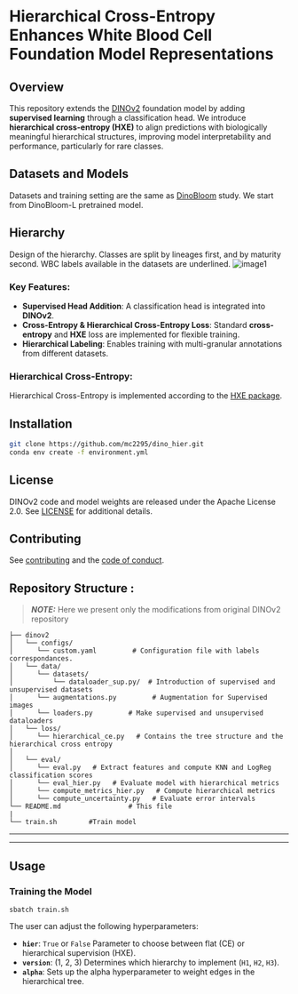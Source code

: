 # Hierarchical Cross-Entropy Enhances White Blood Cell Foundation Model Representations

## Overview
This repository extends the [DINOv2](https://github.com/facebookresearch/dinov2) foundation model by adding **supervised learning** through a classification head. We introduce **hierarchical cross-entropy (HXE)** to align predictions with biologically meaningful hierarchical structures, improving model interpretability and performance, particularly for rare classes.

## Datasets and Models
Datasets and training setting are the same as [DinoBloom](https://github.com/marrlab/DinoBloom) study. We start from DinoBloom-L pretrained model.

## Hierarchy

Design of the hierarchy. Classes are split by lineages first, and by maturity second. WBC labels available in the datasets are underlined.
![image1](https://github.com/user-attachments/assets/3c6ec692-73fa-4eb7-b95d-bc0e93c9e16e)


### Key Features:
- **Supervised Head Addition**: A classification head is integrated into **DINOv2**.
- **Cross-Entropy & Hierarchical Cross-Entropy Loss**: Standard **cross-entropy** and **HXE** loss are implemented for flexible training.
- **Hierarchical Labeling**: Enables training with multi-granular annotations from different datasets.

### Hierarchical Cross-Entropy:

Hierarchical Cross-Entropy is implemented according to the [HXE package](https://github.com/fiveai/making-better-mistakes/blob/master/README.md).


## Installation
```bash
git clone https://github.com/mc2295/dino_hier.git
conda env create -f environment.yml
```
## License

DINOv2 code and model weights are released under the Apache License 2.0. See [LICENSE](LICENSE) for additional details.

## Contributing

See [contributing](CONTRIBUTING.md) and the [code of conduct](CODE_OF_CONDUCT.md).


## Repository Structure : 

> **_NOTE:_** Here we present only the modifications from original DINOv2 repository 


```
├── dinov2
│   └── configs/
│      └── custom.yaml         # Configuration file with labels correspondances.
│   └── data/
│      └── datasets/
│          └── dataloader_sup.py/  # Introduction of supervised and unsupervised datasets  
│      └── augmentations.py         # Augmentation for Supervised images
│      └── loaders.py         # Make supervised and unsupervised dataloaders
│   └── loss/
│      └── hierarchical_ce.py   # Contains the tree structure and the hierarchical cross entropy
│
│   └── eval/
│      └── eval.py   # Extract features and compute KNN and LogReg classification scores
│      └── eval_hier.py   # Evaluate model with hierarchical metrics
│      └── compute_metrics_hier.py   # Compute hierarchical metrics
│      └── compute_uncertainty.py   # Evaluate error intervals 
└── README.md                 # This file
|
└── train.sh        #Train model
```

---

---
## Usage
### Training the Model
```
sbatch train.sh
```
The user can adjust the following hyperparameters:

- **`hier`**: `True` or `False` Parameter to choose between flat (CE) or hierarchical supervision (HXE).
- **`version`**: (1, 2, 3) Determines which hierarchy to implement (`H1`, `H2`, `H3`).
- **`alpha`**: Sets up the alpha hyperparameter to weight edges in the hierarchical tree.

